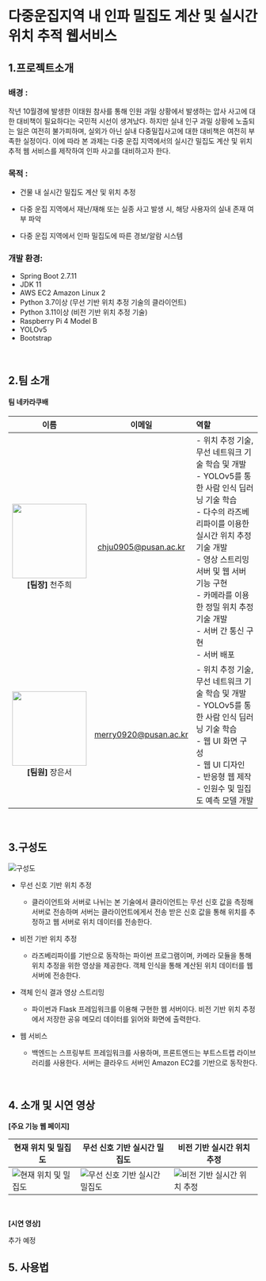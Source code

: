 # 다중운집지역 내 인파 밀집도 계산 및 실시간 위치 추적 웹서비스


## 1.프로젝트소개

### 배경 :

작년 10월경에 발생한 이태원 참사를 통해 인원 과밀 상황에서 발생하는 압사 사고에 대한 대비책이 필요하다는 국민적 시선이 생겨났다. 하지만 실내 인구 과밀 상황에 노출되는 일은 여전히 불가피하며, 실외가 아닌 실내 다중밀집사고에 대한 대비책은 여전히 부족한 실정이다. 이에 따라 본 과제는 다중 운집 지역에서의 실시간 밀집도 계산 및 위치 추적 웹 서비스를 제작하여 인파 사고를 대비하고자 한다.


### 목적 :
-  건물 내 실시간 밀집도 계산 및 위치 추정

 - 다중 운집 지역에서 재난/재해 또는 실종 사고 발생 시, 해당 사용자의 실내 존재 여부 파악
 
  - 다중 운집 지역에서 인파 밀집도에 따른 경보/알람 시스템


### 개발 환경:
- Spring Boot 2.7.11
-   JDK 11 
-   AWS EC2 Amazon Linux 2 
-   Python 3.7이상 (무선 기반 위치 추정 기술의 클라이언트)
-   Python 3.11이상 (비전 기반 위치 추정 기술)
-   Raspberry Pi 4 Model B 
-   YOLOv5  
-   Bootstrap
<br>

## 2.팀 소개
#### 팀 네카라쿠배
|이름|이메일|역할|
|:-----:|:-----:|:-----|
|[<img src="https://github.com/zigimi.png" width="150">](https://github.com/zigimi)<br>**[팀장]** 천주희|chju0905@pusan.ac.kr|-   위치 추정 기술, 무선 네트워크 기술 학습 및 개발<br>- YOLOv5를 통한 사람 인식 딥러닝 기술 학습<br>- 다수의 라즈베리파이를 이용한 실시간 위치 추정 기술 개발<br>- 영상 스트리밍 서버 및 웹 서버 기능 구현<br>- 카메라를 이용한 정밀 위치 추정 기술 개발<br>- 서버 간 통신 구현<br>- 서버 배포|
|[<img src="https://github.com/dmstj920.png" width="150">](https://github.com/dmstj920)<br>**[팀원]** 장은서|merry0920@pusan.ac.kr|-   위치 추정 기술, 무선 네트워크 기술 학습 및 개발<br>- YOLOv5를 통한 사람 인식 딥러닝 기술 학습<br>- 웹 UI 화면 구성<br>- 웹 UI 디자인<br>- 반응형 웹 제작<br>- 인원수 및 밀집도 예측 모델 개발
<br>

## 3.구성도
![구성도](https://github.com/pnucse-capstone/capstone-2023-1-38-1/assets/96936437/4c46b7ad-630e-47a3-a90c-3cabc0f6e9ae)
- 무선 신호 기반 위치 추정

    - 클라이언트와 서버로 나뉘는 본 기술에서 클라이언트는 무선 신호 값을 측정해 서버로 전송하며 서버는 클라이언트에게서 전송 받은 신호 값을 통해 위치를 추정하고 웹 서버로 위치 데이터를 전송한다.
    
- 비전 기반 위치 추정

    - 라즈베리파이를 기반으로 동작하는 파이썬 프로그램이며, 카메라 모듈을 통해 위치 추정을 위한 영상을 제공한다. 객체 인식을 통해 계산된 위치 데이터를 웹 서버에 전송한다.
    
- 객체 인식 결과 영상 스트리밍

    - 파이썬과 Flask 프레임워크를 이용해 구현한 웹 서버이다. 비전 기반 위치 추정에서 저장한 공유 메모리 데이터를 읽어와 화면에 출력한다.
    
- 웹 서비스

    - 백엔드는 스프링부트 프레임워크를 사용하며, 프론트엔드는 부트스트랩 라이브러리를 사용한다. 서버는 클라우드 서버인 Amazon EC2를 기반으로 동작한다.
<br>

## 4. 소개 및 시연 영상
**[주요 기능 웹 페이지]**

|현재 위치 및 밀집도|무선 신호 기반 실시간 밀집도|비전 기반 실시간 위치 추정|
|-----------------|----------------------------|------------------------|
|![현재 위치 및 밀집도](https://github.com/pnucse-capstone/capstone-2023-1-38-1/assets/96936437/7d53c11b-f091-452b-8d90-1ab6ca57a0aa)|![무선 신호 기반 실시간 밀집도](https://github.com/pnucse-capstone/capstone-2023-1-38-1/assets/96936437/ce03144b-c604-4773-9fdd-3740209c961c)|![비전 기반 실시간 위치 추정](https://github.com/pnucse-capstone/capstone-2023-1-38-1/assets/96936437/9f8a2558-d723-48e0-8173-c7cd3f213498)|
<br>

**[시연 영상]**

추가 예정

<!-- [![부산대학교 정보컴퓨터공학부 소개](http://img.youtube.com/vi/zh_gQ_lmLqE/0.jpg)](https://www.youtube.com/watch?v=zh_gQ_lmLqE) --> 


## 5. 사용법

